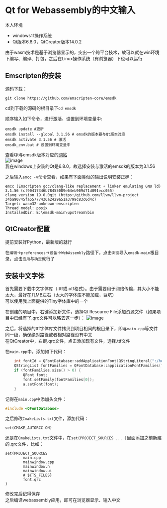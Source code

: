 # Qt for Webassembly的中文输入
本人环境
* windows11操作系统
* Qt版本6.8.0，QtCreator版本14.0.2

由于wasm技术是基于浏览器显示的，突出一个跨平台技术，故可以就在win环境下编写、编译、打包，之后在Linux操作系统（有浏览器）下也可以运行

## Emscripten的安装


源码下载：
  
    git clone https://github.com/emscripten-core/emsdk

cd到下载的源码的根目录下`cd emsdk`
    
顺序输入如下命令，进行激活、设置到环境变量中:
```
emsdk update #更新
emsdk install --global 3.1.56 # emsdk的版本要与Qt版本对应
emsdk activate 3.1.56 # 激活
emsdk_env.bat # 设置到环境变量中
```
查看Qt与emsdk版本对应的[网站](https://doc.qt.io/qt-6/wasm.html#fonts)  
![image](https://github.com/user-attachments/assets/5fb01448-a6d4-4aab-94fa-694f600f22a9)  
我在windows上安装的Qt是6.8.0，故选择安装与激活的emsdk的版本为3.1.56


之后输入`emcc -v`命令查看，如果有下面类似的输出说明安装正确：
```
emcc (Emscripten gcc/clang-like replacement + linker emulating GNU ld) 3.1.56 (cf90417346b78455089e64eb909d71d091ecc055)
clang version 19.0.0git (https:/github.com/llvm/llvm-project 34ba90745fa55777436a2429a51a3799c83c6d4c)
Target: wasm32-unknown-emscripten
Thread model: posix
InstalledDir: E:\emsdk-main\upstream\bin
```
## QtCreator配置
提前安装好Python，最新版的就行  

在`编辑`->`preferences`->`设备`->`WebAssembly`路径下，点击`浏览`导入`emsdk-main`根目录，点击`应用`与`确定`就行了

## 安装中文字体
首先需要下载中文字体库（.ttf或.otf格式）。由于需要用于网络传输，其大小不能太大，最好在几MB左右（太大的字体库不能加载，巨坑）  
可以使用我上面提供的Tiny字体库中的一个  

在创建的项目中，右键添加新文件，选择Qt Resource File添加资源文件（如果项目中已经有了.qrc文件可以略去这一步）：
![image](https://github.com/user-attachments/assets/bd73b503-a31d-42ba-aa31-843b708a8f96)

之后，将选择的ttf字体库文件拷贝到项目相同的根目录下，即与`main.cpp`等文件同一级，确保绝对路径或者相对路径没有中文  
在QtCreator中，右键.qrc文件，点击添加现有文件，选择.ttf文件  

在`main.cpp`中，添加如下代码：
```cpp
    int fontId = QFontDatabase::addApplicationFont(QStringLiteral(":/hei.TTF"));
    QStringList fontFamilies = QFontDatabase::applicationFontFamilies(fontId);
    if (fontFamilies.size() > 0) {
        QFont font;
        font.setFamily(fontFamilies[0]);
        a.setFont(font);
    }
```
记得在`main.cpp`中添加头文件：
```cpp
#include <QFontDatabase>
```

之后修改`CmakeLists.txt`文件，添加代码：

    set(CMAKE_AUTORCC ON)
  
还是在`CmakeLists.txt`文件中，在`set(PROJECT_SOURCES ... )`里面添加之前新建的.qrc文件，比如：
```
set(PROJECT_SOURCES
        main.cpp
        mainwindow.cpp
        mainwindow.h
        mainwindow.ui
        # ${TS_FILES}
        font.qrc
)
```
修改完后记得保存  
之后编译webassembly应用，即可在浏览器显示、输入中文
